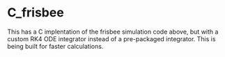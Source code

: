 C_frisbee
=========
This has a C implentation of the frisbee simulation code above, but with a custom RK4 ODE integrator instead of a pre-packaged integrator. This is being built for faster calculations.